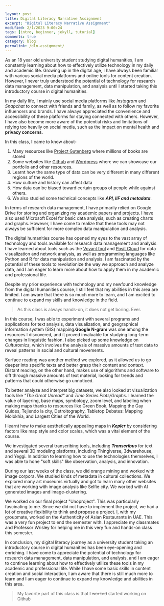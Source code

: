 ```yaml
---

layout: post
title: Digital Literacy Narrative Assignment
excerpt: "Digital Literacy Narrative Assignment"
modified: 2/1/2023 9:00:24
tags: [intro, beginner, jekyll, tutorial]
comments: true
category: blog
permalink: /dln-assignment/
---
```

As an 18 year old university student studying digital humanities, I am constantly learning about how to effectively utilize technology in my daily and academic life. Growing up in the digital age, I have always been familiar with various social media platforms and online tools for content creation. However, I never truly understood the potential of technology for research data management, data manipulation, and analysis until I started taking this introductory course in digital humanities.

In my daily life, I mainly use social media platforms like *Instagram* and *Snapchat* to connect with friends and family, as well as to follow my favorite influencers and brands. I have always appreciated the convenience and accessibility of these platforms for staying connected with others. However, I have also become more aware of the potential risks and limitations of relying too heavily on social media, such as the impact on mental health and **privacy concerns**.

In this class, I came to know about-
1. Many resources like [Project Gutenberg](https://www.gutenberg.org/) where millions of books are stored
2. Some websites like [Github](https://github.com/) and [Wordpress](https://wordpress.com/) where we can showcase our portfolio and other resources. 
3. Learnt how the same type of data can be very different in many different regions of the world.
4. How culture and history can affect data
5. How data can be biased toward certain groups of people while against others. 
6. We also studied some technical concepts like ***API, IIF and metadata***.

In terms of research data management, I have primarily relied on Google Drive for storing and organizing my academic papers and projects. I have also used Microsoft Excel for basic data analysis, such as creating charts and graphs. However, I have come to realize that these tools may not always be sufficient for more complex data manipulation and analysis.

The digital humanities course has opened my eyes to the vast array of technology and tools available for research data management and analysis. I have learned about tools such as the [Voyant tool](https://voyant-tools.org/) and [Posit Cloud](https://posit.cloud/) for data visualization and network analysis, as well as programming languages like Python and R for data manipulation and analysis. I am fascinated by the potential of these tools to revolutionize the way we approach and analyze data, and I am eager to learn more about how to apply them in my academic and professional life.

Despite my prior experience with technology and my newfound knowledge from the digital humanities course, I still feel that my abilities in this area are limited. I am aware that there is so much more to learn, and I am excited to continue to expand my skills and knowledge in the field.
> As this class is always hands-on, it does not get boring. Ever.

In this course, I was able to experiment with several programs and applications for text analysis, data visualization, and geographical information system (GIS) mapping.**Google N-gram** was one among the resources I discovered, and it proved invaluable for studying long-term changes in linguistic fashion. I also picked up some knowledge on *Culturomics*, which involves the analysis of massive amounts of text data to reveal patterns in social and cultural movements.

Surface reading was another method we explored, as it allowed us to go deeper into specific texts and better grasp their content and context. Distant reading, on the other hand, makes use of algorithms and software to sift through massive amounts of text material, looking for trends and patterns that could otherwise go unnoticed.

To better analyze and interpret big datasets, we also looked at visualization tools like *"The Great Unread"* and *Time Series Plots/Graphs*. I learned the value of layering, base maps, symbology, zoom level, and labeling when making maps thanks to resources like Green Book, Mapping the Gay Guides, Tejiendo la city, Detroitography, Tabletop Debates: Mapping Molokhia, and Largest Cities of the World.

I learnt how to make aesthetically appealing maps in ***Kepler*** by considering factors like map style and color scales, which was a vital element of the course.

We investigated several transcribing tools, including ***Transcribus*** for text and several 3D modeling platforms, including Thingiverse, 3dwarehouse, and Yeggi. In addition to learning how to use the technologies themselves, I was able to hone "soft skills" like observation, analysis, and innovation.

During our last weeks of the class, we did orange mining and worked with image corpora. We studied kinds of metadata in cultural collections. We explored many art museums virtually and got to learn many other websites that are working with image analysis like Selfie city. We worked with AI generated images and image-clustering.

We worked on our final project "Unoproject". This was particularly fascinating to me. Since we did not have to implement the project, we had a lot of creative flexibility to think and propose a project. I, with my groupmate, worked on the Authenticity of Asian Restaurants in UAE. This was a very fun project to end the semester with. I appreciate my classmates and Professor Wrisley for helping me in this very fun and hands-on class this semester.

In conclusion, my digital literacy journey as a university student taking an introductory course in digital humanities has been eye-opening and enriching. I have come to appreciate the potential of technology for research data management, data manipulation, and analysis, and I am eager to continue learning about how to effectively utilize these tools in my academic and professional life. While I have some basic skills in content creation and social interaction, I am aware that there is still much more to learn and I am eager to continue to expand my knowledge and abilities in this area.

> My favorite part of this class is that I ~~worked~~ started working on Github
